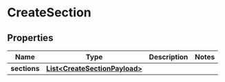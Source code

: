 

# CreateSection


## Properties

| Name | Type | Description | Notes |
|------------ | ------------- | ------------- | -------------|
|**sections** | [**List&lt;CreateSectionPayload&gt;**](CreateSectionPayload.md) |  |  |



